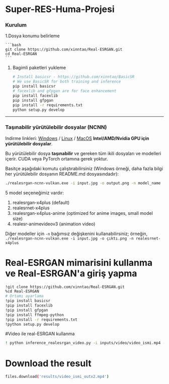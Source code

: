 # Super-RES-Huma-Projesi

### Kurulum

1.Dosya konumu belirleme

    ```bash
    git clone https://github.com/xinntao/Real-ESRGAN.git
    cd Real-ESRGAN
    ```

1. Bagimli paketleri yukleme

    ```bash
    # Install basicsr - https://github.com/xinntao/BasicSR
    # We use BasicSR for both training and inference
    pip install basicsr
    # facexlib and gfpgan are for face enhancement
    pip install facexlib
    pip install gfpgan
    pip install -r requirements.txt
    python setup.py develop
    ```

---


### Taşınabilir yürütülebilir dosyalar (NCNN)

Indirme linkleri: [Windows](https://github.com/xinntao/Real-ESRGAN/releases/download/v0.2.5.0/realesrgan-ncnn-vulkan-20220424-windows.zip) / [Linux](https://github.com/xinntao/Real-ESRGAN/releases/download/v0.2.5.0/realesrgan-ncnn-vulkan-20220424-ubuntu.zip) / [MacOS](https://github.com/xinntao/Real-ESRGAN/releases/download/v0.2.5.0/realesrgan-ncnn-vulkan-20220424-macos.zip) **Intel/AMD/Nvidia GPU için yürütülebilir dosyalar**.

Bu yürütülebilir dosya **taşınabilir** ve gereken tüm ikili dosyaları ve modelleri içerir. CUDA veya PyTorch ortamına gerek yoktur.<br>

Basitçe aşağıdaki komutu çalıştırabilirsiniz (Windows örneği, daha fazla bilgi her yürütülebilir dosyanın README.md dosyasındadır):

```bash
./realesrgan-ncnn-vulkan.exe -i input.jpg -o output.png -n model_name
```
5 model seçeneğimiz vardır:

1. realesrgan-x4plus  (default)
2. realesrnet-x4plus
3. realesrgan-x4plus-anime (optimized for anime images, small model size)
4. realesr-animevideov3 (animation video)

Diğer modeller için `-n` bağımsız değişkenini kullanabilirsiniz; örneğin, `./realesrgan-ncnn-vulkan.exe -i input.jpg -o çıktı.png -n realesrnet-x4plus`

# Real-ESRGAN mimarisini kullanma ve Real-ESRGAN'a giriş yapma 

```bash
!git clone https://github.com/xinntao/Real-ESRGAN.git
%cd Real-ESRGAN
# Ortamı ayarlama
!pip install basicsr
!pip install facexlib
!pip install gfpgan
!pip install ffmpeg-python
!pip install -r requirements.txt
!python setup.py develop
```


#Video ile real-ESRGAN kullanma
```bash
! python inference_realesrgan_video.py -i inputs/video/video_ismi.mp4 -n realesr-animevideov3 -s 2 --suffix outx2
```

# Download the result
```bash
files.download('results/video_ismi_outx2.mp4')
```
